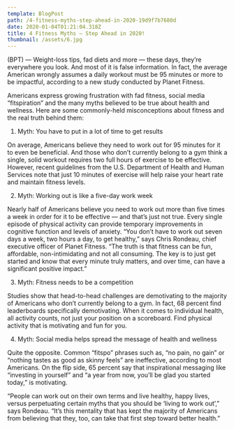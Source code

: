 ```yaml
---
template: BlogPost
path: /4-fitness-myths-step-ahead-in-2020-19d9f7b7680d
date: 2020-01-04T01:21:04.318Z
title: 4 Fitness Myths — Step Ahead in 2020!
thumbnail: /assets/6.jpg
---
```

<!--StartFragment-->

(BPT) — Weight-loss tips, fad diets and more — these days, they’re everywhere you look. And most of it is false information. In fact, the average American wrongly assumes a daily workout must be 95 minutes or more to be impactful, according to a new study conducted by Planet Fitness.

Americans express growing frustration with fad fitness, social media “fitspiration” and the many myths believed to be true about health and wellness. Here are some commonly-held misconceptions about fitness and the real truth behind them:

1) Myth: You have to put in a lot of time to get results

On average, Americans believe they need to work out for 95 minutes for it to even be beneficial. And those who don’t currently belong to a gym think a single, solid workout requires two full hours of exercise to be effective. However, recent guidelines from the U.S. Department of Health and Human Services note that just 10 minutes of exercise will help raise your heart rate and maintain fitness levels.

2) Myth: Working out is like a five-day work week

Nearly half of Americans believe you need to work out more than five times a week in order for it to be effective — and that’s just not true. Every single episode of physical activity can provide temporary improvements in cognitive function and levels of anxiety. “You don’t have to work out seven days a week, two hours a day, to get healthy,” says Chris Rondeau, chief executive officer of Planet Fitness. “The truth is that fitness can be fun, affordable, non-intimidating and not all consuming. The key is to just get started and know that every minute truly matters, and over time, can have a significant positive impact.”

3) Myth: Fitness needs to be a competition

Studies show that head-to-head challenges are demotivating to the majority of Americans who don’t currently belong to a gym. In fact, 68 percent find leaderboards specifically demotivating. When it comes to individual health, all activity counts, not just your position on a scoreboard. Find physical activity that is motivating and fun for you.

4) Myth: Social media helps spread the message of health and wellness

Quite the opposite. Common “fitspo” phrases such as, “no pain, no gain” or “nothing tastes as good as skinny feels” are ineffective, according to most Americans. On the flip side, 65 percent say that inspirational messaging like “investing in yourself” and “a year from now, you’ll be glad you started today,” is motivating.

“People can work out on their own terms and live healthy, happy lives, versus perpetuating certain myths that you should be ‘living to work out’,” says Rondeau. “It’s this mentality that has kept the majority of Americans from believing that they, too, can take that first step toward better health.”

<!--EndFragment-->
